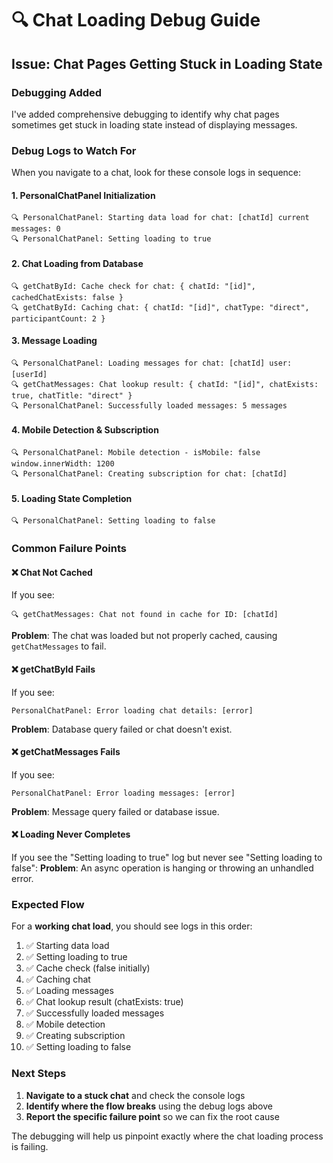 # 🔍 Chat Loading Debug Guide

## **Issue**: Chat Pages Getting Stuck in Loading State

### **Debugging Added**

I've added comprehensive debugging to identify why chat pages sometimes get stuck in loading state instead of displaying messages.

### **Debug Logs to Watch For**

When you navigate to a chat, look for these console logs in sequence:

#### **1. PersonalChatPanel Initialization**
```
🔍 PersonalChatPanel: Starting data load for chat: [chatId] current messages: 0
🔍 PersonalChatPanel: Setting loading to true
```

#### **2. Chat Loading from Database**
```
🔍 getChatById: Cache check for chat: { chatId: "[id]", cachedChatExists: false }
🔍 getChatById: Caching chat: { chatId: "[id]", chatType: "direct", participantCount: 2 }
```

#### **3. Message Loading**
```
🔍 PersonalChatPanel: Loading messages for chat: [chatId] user: [userId]
🔍 getChatMessages: Chat lookup result: { chatId: "[id]", chatExists: true, chatTitle: "direct" }
🔍 PersonalChatPanel: Successfully loaded messages: 5 messages
```

#### **4. Mobile Detection & Subscription**
```
🔍 PersonalChatPanel: Mobile detection - isMobile: false window.innerWidth: 1200
🔍 PersonalChatPanel: Creating subscription for chat: [chatId]
```

#### **5. Loading State Completion**
```
🔍 PersonalChatPanel: Setting loading to false
```

### **Common Failure Points**

#### **❌ Chat Not Cached**
If you see:
```
🔍 getChatMessages: Chat not found in cache for ID: [chatId]
```
**Problem**: The chat was loaded but not properly cached, causing `getChatMessages` to fail.

#### **❌ getChatById Fails**
If you see:
```
PersonalChatPanel: Error loading chat details: [error]
```
**Problem**: Database query failed or chat doesn't exist.

#### **❌ getChatMessages Fails**
If you see:
```
PersonalChatPanel: Error loading messages: [error]
```
**Problem**: Message query failed or database issue.

#### **❌ Loading Never Completes**
If you see the "Setting loading to true" log but never see "Setting loading to false":
**Problem**: An async operation is hanging or throwing an unhandled error.

### **Expected Flow**

For a **working chat load**, you should see logs in this order:
1. ✅ Starting data load
2. ✅ Setting loading to true  
3. ✅ Cache check (false initially)
4. ✅ Caching chat
5. ✅ Loading messages
6. ✅ Chat lookup result (chatExists: true)
7. ✅ Successfully loaded messages
8. ✅ Mobile detection
9. ✅ Creating subscription
10. ✅ Setting loading to false

### **Next Steps**

1. **Navigate to a stuck chat** and check the console logs
2. **Identify where the flow breaks** using the debug logs above
3. **Report the specific failure point** so we can fix the root cause

The debugging will help us pinpoint exactly where the chat loading process is failing.
